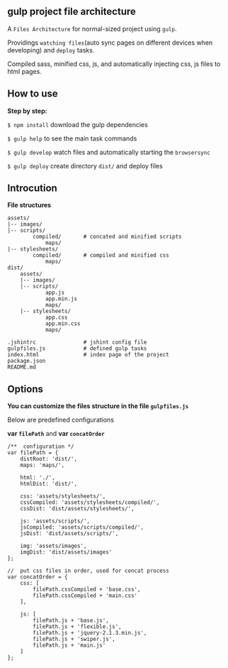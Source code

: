 ## gulp project file architecture
A ``Files Architecture`` for normal-sized project using ``gulp``. 

Providings ``watching files``(auto sync pages on different devices when developing) and ``deploy`` tasks.

Compiled sass, minified css, js, and automatically injecting css, js files to html pages.

## How to use
**Step by step:**<br/> 

``$ npm install`` download the gulp dependencies<br/>

``$ gulp help`` to see the main task commands

``$ gulp develop`` watch files and automatically starting the ``browsersync``

``$ gulp deploy`` create directory ``dist/`` and deploy files

## Introcution
**File structures**

```
assets/
|-- images/			
|-- scripts/			
		compiled/		# concated and minified scripts
			maps/
|-- stylesheets/	
		compiled/		# compiled and minified css
			maps/
dist/	
	assets/
	|-- images/			
	|-- scripts/
			app.js
			app.min.js
			maps/
	|-- stylesheets/
			app.css
			app.min.css
			maps/
			
.jshintrc				# jshint config file			
gulpfiles.js			# defined gulp tasks
index.html 		    	# index page of the project
package.json
README.md		
```

## Options
**You can customize the files structure in the file ``gulpfiles.js``**

Below are predefined configurations

**var ``filePath``** and **var ``concatOrder``**

```
/**  configuration */
var filePath = {
    distRoot: 'dist/',
    maps: 'maps/',

    html: './',
    htmlDist: 'dist/',

    css: 'assets/stylesheets/',
    cssCompiled: 'assets/stylesheets/compiled/',
    cssDist: 'dist/assets/stylesheets/',

    js: 'assets/scripts/',
    jsCompiled: 'assets/scripts/compiled/',
    jsDist: 'dist/assets/scripts/',

    img: 'assets/images',
    imgDist: 'dist/assets/images'
};

//  put css files in order, used for concat process
var concatOrder = {
    css: [
        filePath.cssCompiled + 'base.css',
        filePath.cssCompiled + 'main.css'
    ],

    js: [
        filePath.js + 'base.js',
        filePath.js + 'flexible.js',
        filePath.js + 'jquery-2.1.3.min.js',
        filePath.js + 'swiper.js',
        filePath.js + 'main.js'
    ]
};
```
				